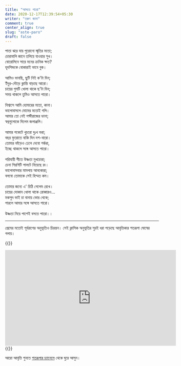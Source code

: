 ```yaml
---
title: "আসতে পারো"
date: 2020-12-17T12:39:54+05:30
writer: "তরুণ জানা"
comment: true
center_align: true
slug: "aste-paro"
draft: false
---
```


পাতা ঝরে যায় পুরোনো স্মৃতির মতো;\
চোরাবালি জানে তলিয়ে যাওয়ার সুখ।\
বোরোলিনে সারে মনের ক্রনিক ক্ষত?\
হৃদপিন্ডকে বোকারাই ভাবে বুক।\
\
আমিও ভাবছি, ছুটি নিই ক'টা দিন;\
ইঁদুর-দৌড়ে ক্লান্তি বাড়ছে আরো।\
চায়ের গুমটি খোলা থাকে ছ'টা দিন;\
সময় থাকলে তুমিও আসতে পারো।\
\
বিশ্বাসে আমি হোমারের মতো, কানা।\
ভালোবাসলে মোমের মতোই গলি।\
আমার তো নেই পক্ষীরাজের ডানা;\
স্বপ্নগুলোকে দিলেম জলাঞ্জলি।\
\
আমার পকেটে খুচরো দুঃখ ভরা;\
বছর ফুরোতে বাকি দিন দশ-বারো।\
তোমার ভাঁড়েও ঢেলে দেবো শর্করা,\
ইচ্ছে থাকলে সঙ্গে আসতে পারো।\
\
পরিযায়ী শীতে উষ্ণতা মুখচোরা;\
চেনা গিরগিটি পালটে নিয়েছে রং।\
ভালোবাসবার মামলায় আনকোরা;\
বলবো তোমাকে সেই হিম্মত কম।\
\
তোমার জন্যে এ' চিঠি গেলেম রেখে।\
চায়ের দোকান খোলা থাকে রোব্বারও...\
মকসুদ ভাই চা বানায় ভোর থেকে;\
পারলে আমার সঙ্গে আসতে পারো।\
\
উষ্ণতা নিয়ে পাশেই বসতে পারো।।

---

প্রেমের মতোই পূর্বরাগের অনুভূতিও চিরন্তন। সেই ক্লাসিক অনুভূতির সুরই ধরা পড়েছে আবৃত্তিকার শতরূপা ঘোষের গলায়।

{{<raw>}}
<iframe src="https://www.facebook.com/plugins/video.php?height=314&href=https%3A%2F%2Fwww.facebook.
com%2FTheTarunJana%2Fvideos%2F242947397253303%2F&show_text=false&width=560" width="560" height="314" 
style="border:none;overflow:hidden" scrolling="no" frameborder="0" allowfullscreen="true" allow="autoplay; 
clipboard-write; encrypted-media; picture-in-picture; web-share" allowFullScreen="true"></iframe>
{{</raw>}}

আরো আবৃত্তি শুনতে [শতরূপার চ্যানেলে](https://www.youtube.com/channel/UCtXOuj2RSvh0v_PmQ4IAktw) থেকে ঘুরে আসুন।